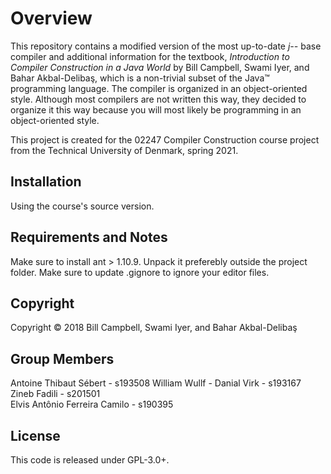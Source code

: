 # Overview

This repository contains a modified version of the most up-to-date _j--_ base compiler and
additional information for the textbook, _Introduction to Compiler
Construction in a Java World_ by Bill Campbell, Swami Iyer, and 
Bahar Akbal-Deliba&#351;, which is a non-trivial subset of the Java&trade;
programming language. The compiler is organized in an object-oriented style.
Although most compilers are not written this way, they decided to organize it
this way because you will most likely be programming in an object-oriented style.

This project is created for the 02247 Compiler Construction course project from
the Technical University of Denmark, spring 2021.

## Installation

Using the course's source version.

## Requirements and Notes

Make sure to install ant > 1.10.9. Unpack it preferebly outside the project folder. 
Make sure to update .gignore to ignore your editor files.

## Copyright

Copyright &copy; 2018 Bill Campbell, Swami Iyer, and Bahar Akbal-Deliba&#351;

## Group Members

Antoine Thibaut Sébert - s193508
William Wullf - 
Danial Virk - s193167  
Zineb Fadili - s201501  
Elvis Antônio Ferreira Camilo - s190395  

## License

This code is released under GPL-3.0+.

